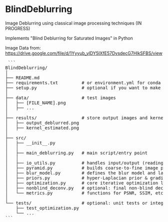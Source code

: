 # BlindDeblurring
Image Deblurring using classical image processing techniques (IN PROGRESS)

Implements "Blind Deblurring for Saturated Images" in Python

Image Data from: https://drive.google.com/file/d/1Yyyub_ylDY5IXfE57DvsdecG7HlkSFBS/view

<pre> ```
BlindDeblurring/
│
├── README.md
├── requirements.txt         # or environment.yml for conda
├── setup.py                 # optional if you want to make it installable
│
├── data/                    # test images
│   ├── [FILE_NAME].png
│   ├── ...
│
├── results/                 # store output images and kernels
│   ├── output_deblurred.png
│   ├── kernel_estimated.png
│
├── src/                  
│   ├── __init__.py
│   │
│   ├── main_deblurring.py   # main script/entry point
│   │
│   ├── io_utils.py          # handles input/output (reading, saving images, etc.)
│   ├── pyramid.py           # builds coarse-to-fine image pyramids
│   ├── blur_model.py        # defines the blur model and latent map M
│   ├── priors.py            # hyper-Laplacian prior & gradient utilities
│   ├── optimization.py      # core iterative optimization logic
│   ├── nonblind_deconv.py   # optional: final non-blind deconvolution
│   └── metrics.py           # functions for PSNR, SSIM, etc. (if needed)
│
└── tests/                   # optional: unit tests or integration tests
    ├── test_optimization.py
    └── ...
``` </pre>
